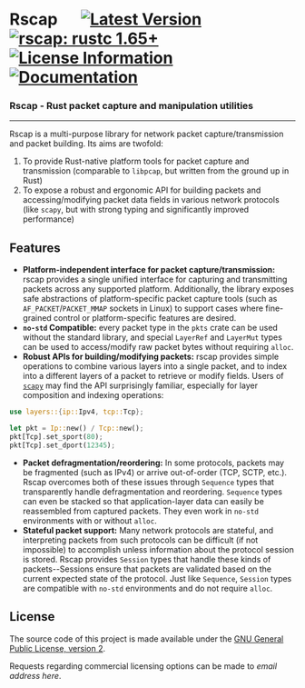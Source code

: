 # Rscap &emsp; [![Latest Version]][crates.io] [![rscap: rustc 1.65+]][Rust 1.65] [![License Information]][GPLv2] [![Documentation]][docs.rs]

[Latest Version]: https://img.shields.io/crates/v/rscap.svg
[crates.io]: https://crates.io/crates/rscap
[rscap: rustc 1.65+]: https://img.shields.io/badge/MSRV-rustc_1.65+-orange.svg
[Rust 1.65]: https://blog.rust-lang.org/2022/11/03/Rust-1.65.0.html
[License Information]: https://img.shields.io/crates/l/rscap.svg
[GPLv2]: https://www.gnu.org/licenses/old-licenses/gpl-2.0.html
[Documentation]: https://docs.rs/rscap/badge.svg
[docs.rs]: https://docs.rs/rscap/

### **Rscap - Rust packet capture and manipulation utilities**

---

Rscap is a multi-purpose library for network packet capture/transmission and packet building. Its aims are twofold:

1. To provide Rust-native platform tools for packet capture and transmission (comparable to `libpcap`, but written from the ground up in Rust)
2. To expose a robust and ergonomic API for building packets and accessing/modifying packet data fields in various network protocols (like `scapy`, but with strong typing and significantly improved performance)

## Features

- **Platform-independent interface for packet capture/transmission:** rscap provides a single unified interface for capturing and transmitting packets across any supported platform. Additionally, the library exposes safe abstractions of platform-specific packet capture tools (such as `AF_PACKET`/`PACKET_MMAP` sockets in Linux) to support cases where fine-grained control or platform-specific features are desired.
- **`no-std` Compatible:** every packet type in the `pkts` crate can be used without the standard library, and special `LayerRef` and `LayerMut` types can be used to access/modify raw packet bytes without requiring `alloc`.
- **Robust APIs for building/modifying packets:** rscap provides simple operations to combine various layers into a single packet, and to index into a different layers of a packet to retrieve or modify fields. Users of [`scapy`](https://github.com/ecdev/scapy) may find the API surprisingly familiar, especially for layer composition and indexing operations:

```rust
use layers::{ip::Ipv4, tcp::Tcp};

let pkt = Ip::new() / Tcp::new();
pkt[Tcp].set_sport(80);
pkt[Tcp].set_dport(12345);
```

- **Packet defragmentation/reordering:** In some protocols, packets may be fragmented (such as IPv4) or arrive out-of-order (TCP, SCTP, etc.). Rscap overcomes both of these issues through `Sequence` types that transparently handle defragmentation and reordering. `Sequence` types can even be stacked so that application-layer data can easily be reassembled from captured packets. They even work in `no-std` environments with or without `alloc`.
- **Stateful packet support:** Many network protocols are stateful, and interpreting packets from such protocols can be difficult (if not impossible) to accomplish unless information about the protocol session is stored. Rscap provides `Session` types that handle these kinds of packets--Sessions ensure that packets are validated based on the current expected state of the protocol. Just like `Sequence`, `Session` types are compatible with `no-std` environments and do not require `alloc`.

## License

The source code of this project is made available under the [GNU General Public License, version 2][GPLv2].

Requests regarding commercial licensing options can be made to *email address here*.
